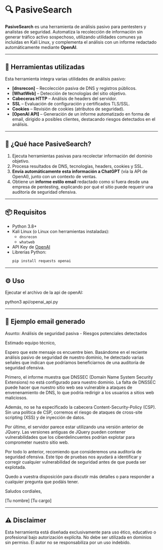 # 🔍 PasiveSearch

**PasiveSearch** es una herramienta de análisis pasivo para pentesters y analistas de seguridad. Automatiza la recolección de información sin generar tráfico activo sospechoso, utilizando utilidades comunes ya incluidas en Kali Linux, y complementa el análisis con un informe redactado automáticamente mediante **OpenAI**.

---

## 🧰 Herramientas utilizadas

Esta herramienta integra varias utilidades de análisis pasivo:

- **[dnsrecon]** – Recolección pasiva de DNS y registros públicos.
- **[WhatWeb]** – Detección de tecnologías del sitio objetivo.
- **Cabeceras HTTP** – Análisis de headers del servidor.
- **SSL** – Evaluación de configuración y certificados TLS/SSL.
- **Cookies** – Revisión de cookies (atributos de seguridad).
- **[OpenAI API]** – Generación de un informe automatizado en forma de email, dirigido a posibles clientes, destacando riesgos detectados en el análisis.

---

## 🤖 ¿Qué hace PasiveSearch?

1. Ejecuta herramientas pasivas para recolectar información del dominio objetivo.
2. Procesa resultados de DNS, tecnologías, headers, cookies y SSL.
3. **Envía automáticamente esta información a ChatGPT** (vía la API de OpenAI), junto con un contexto de ventas.
4. Obtiene un **informe estilo email** redactado como si fuera desde una empresa de pentesting, explicando por qué el sitio puede requerir una auditoría de seguridad ofensiva.

---

## 📦 Requisitos

- Python 3.8+
- Kali Linux (o Linux con herramientas instaladas):
  - `dnsrecon`
  - `whatweb`
- API Key de [OpenAI](https://platform.openai.com/)
- Librerías Python:
  ```bash
  pip install requests openai

---

## ⚙️ Uso

Ejecutar el archivo de la api de openAI:

python3 api/openai_api.py

---

## 📧 Ejemplo email generado

Asunto: Análisis de seguridad pasiva - Riesgos potenciales detectados

Estimado equipo técnico,

Espero que este mensaje os encuentre bien. Basándome en el reciente análisis pasivo de seguridad de nuestro dominio, he detectado varias señales que indican que podríamos beneficiarnos de una auditoría de seguridad ofensiva.

Primero, el informe muestra que DNSSEC (Domain Name System Security Extensions) no está configurado para nuestro dominio. La falta de DNSSEC puede hacer que nuestro sitio web sea vulnerable a ataques de envenenamiento de DNS, lo que podría redirigir a los usuarios a sitios web maliciosos.

Además, no se ha especificado la cabecera Content-Security-Policy (CSP). Sin una política de CSP, corremos el riesgo de ataques de cross-site scripting (XSS) y de inyección de datos.

Por último, el servidor parece estar utilizando una versión anterior de JQuery. Las versiones antiguas de JQuery pueden contener vulnerabilidades que los ciberdelincuentes podrían explotar para comprometer nuestro sitio web.

Por todo lo anterior, recomiendo que consideremos una auditoría de seguridad ofensiva. Este tipo de pruebas nos ayudará a identificar y corregir cualquier vulnerabilidad de seguridad antes de que pueda ser explotada.

Quedo a vuestra disposición para discutir más detalles o para responder a cualquier pregunta que podáis tener.

Saludos cordiales,

[Tu nombre]
[Tu cargo]

---

## ⚠️ Disclaimer

Esta herramienta está diseñada exclusivamente para uso ético, educativo o profesional bajo autorización explícita. No debe ser utilizada en dominios sin permiso. El autor no se responsabiliza por un uso indebido.